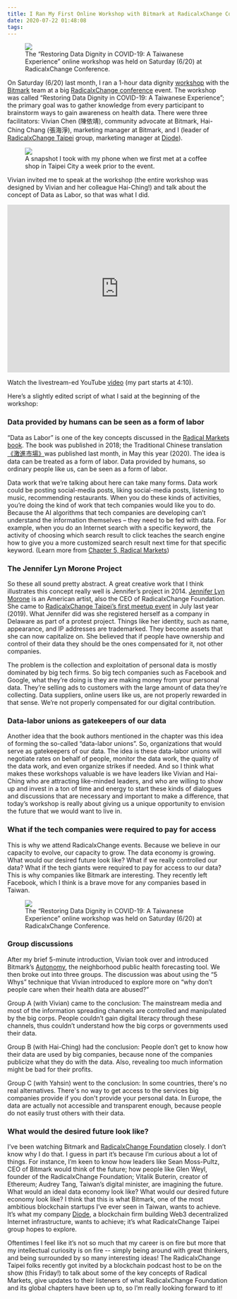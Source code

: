 ```yaml
---
title: I Ran My First Online Workshop with Bitmark at RadicalxChange Conference Last Month
date: 2020-07-22 01:48:08
tags:
---
```


<figure><img src="{% asset_path rxc_workshop_banner.jpg %}" /><figcaption>The “Restoring Data Dignity in COVID-19: A Taiwanese Experience” online workshop was held on Saturday (6/20) at RadicalxChange Conference.</figcaption></figure>

On Saturday (6/20) last month, I ran a 1-hour data dignity [workshop](https://www.radicalxchange.org/2020-conference/replay/#vcWBpngNSWrc) with the [Bitmark](https://bitmark.com/) team at a big [RadicalxChange conference](https://www.radicalxchange.org/2020-conference/) event. The workshop was called “Restoring Data Dignity in COVID-19: A Taiwanese Experience”; the primary goal was to gather knowledge from every participant to brainstorm ways to gain awareness on health data. There were three facilitators: Vivian Chen (陳依靖), community advocate at Bitmark, Hai-Ching Chang (張海淨), marketing manager at Bitmark, and I (leader of [RadicalxChange Taipei](https://www.meetup.com/RadicalxChange-Taipei/) group, marketing manager at [Diode](https://diode.io/)).

<figure><img src="{% asset_path rxc_workshop_bitmark.jpg %}" /><figcaption>A snapshot I took with my phone when we first met at a coffee shop in Taipei City a week prior to the event.</figcaption></figure>

Vivian invited me to speak at the workshop (the entire workshop was designed by Vivian and her colleague Hai-Ching!) and talk about the concept of Data as Labor, so that was what I did.

<div class="video-wrapper">
<iframe width="100%" height="380" src="https://www.youtube.com/embed/cWBpngNSWrc?start=250" frameborder="0" allow="accelerometer; autoplay; encrypted-media; gyroscope; picture-in-picture" allowfullscreen></iframe>
</div>

Watch the livestream-ed YouTube [video](https://youtu.be/cWBpngNSWrc) (my part starts at 4:10).


Here’s a slightly edited script of what I said at the beginning of the workshop:

### Data provided by humans can be seen as a form of labor

“Data as Labor” is one of the key concepts discussed in the [Radical Markets book](https://www.amazon.com/Radical-Markets-Uprooting-Capitalism-Democracy/dp/0691177503). The book was published in 2018; the Traditional Chinese translation[《激進市場》](https://www.books.com.tw/products/0010855533)was published last month, in May this year (2020). The idea is data can be treated as a form of labor. Data provided by humans, so ordinary people like us, can be seen as a form of labor.

Data work that we’re talking about here can take many forms. Data work could be posting social-media posts, liking social-media posts, listening to music, recommending restaurants. When you do these kinds of activities, you’re doing the kind of work that tech companies would like you to do. Because the AI algorithms that tech companies are developing can’t understand the information themselves – they need to be fed with data. For example, when you do an Internet search with a specific keyword, the activity of choosing which search result to click teaches the search engine how to give you a more customized search result next time for that specific keyword. (Learn more from [Chapter 5, Radical Markets](http://radicalmarkets.com/chapters/data-as-labor/))


### The Jennifer Lyn Morone Project

So these all sound pretty abstract. A great creative work that I think illustrates this concept really well is Jennifer’s project in 2014. [Jennifer Lyn Morone](http://jenniferlynmorone.com/) is an American artist, also the CEO of RadicalxChange Foundation. She came to [RadicalxChange Taipei’s first meetup event](https://yahsin.me/2020/02/02/RadicalxChange/) in July last year (2019). What Jennifer did was she registered herself as a company in Delaware as part of a protest project. Things like her identity, such as name, appearance, and IP addresses are trademarked. They become assets that she can now capitalize on. She believed that if people have ownership and control of their data they should be the ones compensated for it, not other companies.

The problem is the collection and exploitation of personal data is mostly dominated by big tech firms. So big tech companies such as Facebook and Google, what they’re doing is they are making money from your personal data. They’re selling ads to customers with the large amount of data they’re collecting. Data suppliers, online users like us, are not properly rewarded in that sense. We’re not properly compensated for our digital contribution.


### Data-labor unions as gatekeepers of our data

Another idea that the book authors mentioned in the chapter was this idea of forming the so-called “data-labor unions”. So, organizations that would serve as gatekeepers of our data. The idea is these data-labor unions will negotiate rates on behalf of people, monitor the data work, the quality of the data work, and even organize strikes if needed. And so I think what makes these workshops valuable is we have leaders like Vivian and Hai-Ching who are attracting like-minded leaders, and who are willing to show up and invest in a ton of time and energy to start these kinds of dialogues and discussions that are necessary and important to make a difference, that today’s workshop is really about giving us a unique opportunity to envision the future that we would want to live in.


### What if the tech companies were required to pay for access

This is why we attend RadicalxChange events. Because we believe in our capacity to evolve, our capacity to grow. The data economy is growing. What would our desired future look like? What if we really controlled our data? What if the tech giants were required to pay for access to our data? This is why companies like Bitmark are interesting. They recently left Facebook, which I think is a brave move for any companies based in Taiwan.

<figure><img src="{% asset_path rxc_workshop_screenshot.jpg %}"/><figcaption>The “Restoring Data Dignity in COVID-19: A Taiwanese Experience” online workshop was held on Saturday (6/20) at RadicalxChange Conference.</figcaption></figure>

### Group discussions

After my brief 5-minute introduction, Vivian took over and introduced Bitmark’s [Autonomy](https://bitmark.com/products/autonomy/faq), the neighborhood public health forecasting tool. We then broke out into three groups. The discussion was about using the “5 Whys” technique that Vivian introduced to explore more on “why don’t people care when their health data are abused?”

Group A (with Vivian) came to the conclusion: The mainstream media and most of the information spreading channels are controlled and manipulated by the big corps. People couldn’t gain digital literacy through these channels, thus couldn’t understand how the big corps or governments used their data.

Group B (with Hai-Ching) had the conclusion: People don’t get to know how their data are used by big companies, because none of the companies publicize what they do with the data. Also, revealing too much information might be bad for their profits.

Group C (with Yahsin) went to the conclusion: In some countries, there's no real alternatives. There's no way to get access to the services big companies provide if you don't provide your personal data. In Europe, the data are actually not accessible and transparent enough, because people do not easily trust others with their data.

### What would the desired future look like?

I’ve been watching Bitmark and [RadicalxChange Foundation](https://www.radicalxchange.org/) closely. I don’t know why I do that. I guess in part it’s because I’m curious about a lot of things. For instance, I’m keen to know how leaders like Sean Moss-Pultz, CEO of Bitmark would think of the future; how people like Glen Weyl, founder of the RadicalxChange Foundation; Vitalik Buterin, creator of Ethereum; Audrey Tang, Taiwan’s digital minister, are imagining the future. What would an ideal data economy look like? What would our desired future economy look like? I think that this is what Bitmark, one of the most ambitious blockchain startups I’ve ever seen in Taiwan, wants to achieve. It’s what my company [Diode](https://diode.io/), a blockchain firm building Web3 decentralized Internet infrastructure, wants to achieve; it’s what RadicalxChange Taipei group hopes to explore.

Oftentimes I feel like it’s not so much that my career is on fire but more that my intellectual curiosity is on fire -- simply being around with great thinkers, and being surrounded by so many interesting ideas! The RadicalxChange Taipei folks recently got invited by a blockchain podcast host to be on the show (this Friday!) to talk about some of the key concepts of Radical Markets, give updates to their listeners of what RadicalxChange Foundation and its global chapters have been up to, so I’m really looking forward to it!